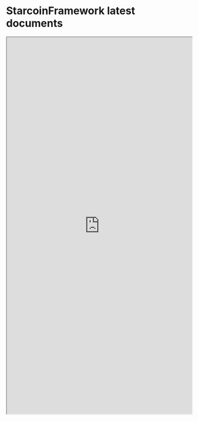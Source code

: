 # StarcoinFramework latest documents

<iframe src='https://starcoinorg.github.io/starcoin-framework/build/StarcoinFramework/docs/' width='100%' height="1024px"></iframe> 
